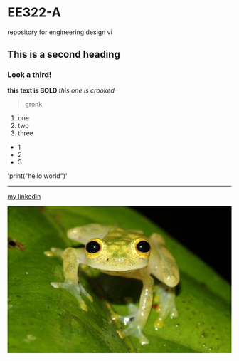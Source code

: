 # EE322-A
repository for engineering design vi

## This is a second heading
### Look a third!

**this text is BOLD**
*this one is crooked*
> gronk

1. one
2. two
3. three

- 1
- 2
- 3

'print("hello world")'

---

[my linkedin](https://www.linkedin.com/in/aidan-williams-healy/)

![picture 1](glassFrog.jpg)

